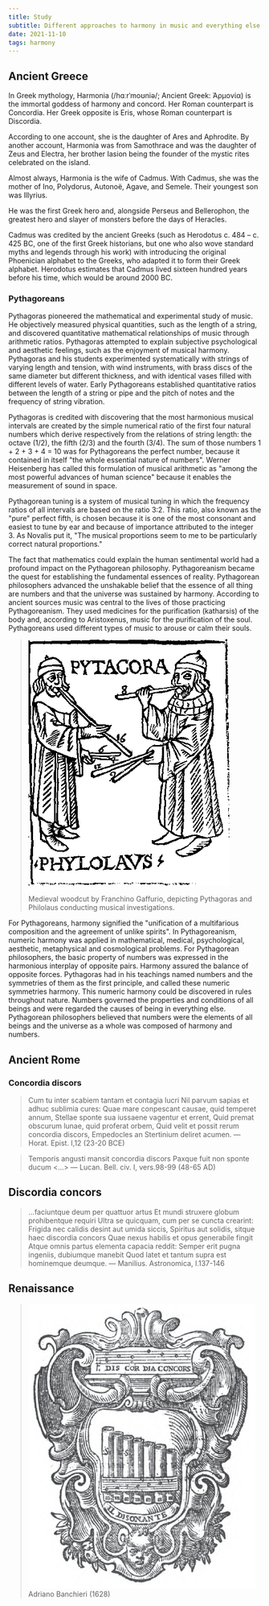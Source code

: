 ```yaml
---
title: Study
subtitle: Different approaches to harmony in music and everything else
date: 2021-11-10
tags: harmony
---
```


## Ancient Greece

In Greek mythology, Harmonia (/hɑːrˈmoʊniə/; Ancient Greek: Ἁρμονία) is the immortal goddess of harmony and concord. Her Roman counterpart is Concordia. Her Greek opposite is Eris, whose Roman counterpart is Discordia.

According to one account, she is the daughter of Ares and Aphrodite. By another account, Harmonia was from Samothrace and was the daughter of Zeus and Electra, her brother Iasion being the founder of the mystic rites celebrated on the island.

Almost always, Harmonia is the wife of Cadmus. With Cadmus, she was the mother of Ino, Polydorus, Autonoë, Agave, and Semele. Their youngest son was Illyrius.

He was the first Greek hero and, alongside Perseus and Bellerophon, the greatest hero and slayer of monsters before the days of Heracles.

Cadmus was credited by the ancient Greeks (such as Herodotus c. 484 – c. 425 BC, one of the first Greek historians, but one who also wove standard myths and legends through his work) with introducing the original Phoenician alphabet to the Greeks, who adapted it to form their Greek alphabet. Herodotus estimates that Cadmus lived sixteen hundred years before his time, which would be around 2000 BC.

### Pythagoreans

Pythagoras pioneered the mathematical and experimental study of music. He objectively measured physical quantities, such as the length of a string, and discovered quantitative mathematical relationships of music through arithmetic ratios. Pythagoras attempted to explain subjective psychological and aesthetic feelings, such as the enjoyment of musical harmony. Pythagoras and his students experimented systematically with strings of varying length and tension, with wind instruments, with brass discs of the same diameter but different thickness, and with identical vases filled with different levels of water. Early Pythagoreans established quantitative ratios between the length of a string or pipe and the pitch of notes and the frequency of string vibration.

Pythagoras is credited with discovering that the most harmonious musical intervals are created by the simple numerical ratio of the first four natural numbers which derive respectively from the relations of string length: the octave (1/2), the fifth (2/3) and the fourth (3/4). The sum of those numbers 1 + 2 + 3 + 4 = 10 was for Pythagoreans the perfect number, because it contained in itself "the whole essential nature of numbers". Werner Heisenberg has called this formulation of musical arithmetic as "among the most powerful advances of human science" because it enables the measurement of sound in space.

Pythagorean tuning is a system of musical tuning in which the frequency ratios of all intervals are based on the ratio 3:2. This ratio, also known as the "pure" perfect fifth, is chosen because it is one of the most consonant and easiest to tune by ear and because of importance attributed to the integer 3. As Novalis put it, "The musical proportions seem to me to be particularly correct natural proportions."

The fact that mathematics could explain the human sentimental world had a profound impact on the Pythagorean philosophy. Pythagoreanism became the quest for establishing the fundamental essences of reality. Pythagorean philosophers advanced the unshakable belief that the essence of all thing are numbers and that the universe was sustained by harmony. According to ancient sources music was central to the lives of those practicing Pythagoreanism. They used medicines for the purification (katharsis) of the body and, according to Aristoxenus, music for the purification of the soul. Pythagoreans used different types of music to arouse or calm their souls.

> ![](./Pythagoras_and_Philolaus.png)
>
> Medieval woodcut by Franchino Gaffurio, depicting Pythagoras and Philolaus conducting musical investigations.

For Pythagoreans, harmony signified the "unification of a multifarious composition and the agreement of unlike spirits". In Pythagoreanism, numeric harmony was applied in mathematical, medical, psychological, aesthetic, metaphysical and cosmological problems. For Pythagorean philosophers, the basic property of numbers was expressed in the harmonious interplay of opposite pairs. Harmony assured the balance of opposite forces. Pythagoras had in his teachings named numbers and the symmetries of them as the first principle, and called these numeric symmetries harmony. This numeric harmony could be discovered in rules throughout nature. Numbers governed the properties and conditions of all beings and were regarded the causes of being in everything else. Pythagorean philosophers believed that numbers were the elements of all beings and the universe as a whole was composed of harmony and numbers.

## Ancient Rome

### Concordia discors

> Cum tu inter scabiem tantam et contagia lucri
> Nil parvum sapias et adhuc sublimia cures:
> Quae mare conpescant causae, quid temperet annum,
> Stellae sponte sua iussaene vagentur et errent,
> Quid premat obscurum lunae, quid proferat orbem,
> Quid velit et possit rerum concordia discors,
> Empedocles an Stertinium deliret acumen.
> — Horat. Epist. I,12 (23-20 BCE)

> Temporis angusti mansit concordia discors
> Paxque fuit non sponte ducum <…>
> — Lucan. Bell. civ. I, vers.98-99 (48-65 AD)

## Discordia concors

> …faciuntque deum per quattuor artus
> Et mundi struxere globum prohibentque requiri
> Ultra se quicquam, cum per se cuncta crearint:
> Frigida nec calidis desint aut umida siccis,
> Spiritus aut solidis, sitque haec discordia concors
> Quae nexus habilis et opus generabile fingit
> Atque omnis partus elementa capacia reddit:
> Semper erit pugna ingeniis, dubiumque manebit
> Quod latet et tantum supra est hominemque deumque.
> — Manilius. Astronomica, I.137-146

## Renaissance

> ![](./Banchieri1.jpg)
> Adriano Banchieri (1628)

<youtube-embed video="eRkgK4jfi6M" />
